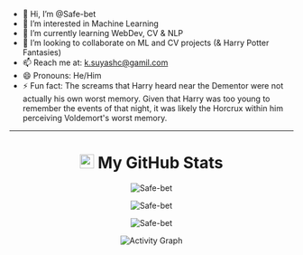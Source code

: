 - 👋 Hi, I’m @Safe-bet  
- 👀 I’m interested in Machine Learning  
- 🌱 I’m currently learning WebDev, CV & NLP  
- 💞️ I’m looking to collaborate on ML and CV projects (& Harry Potter Fantasies)  
- 📫 Reach me at: k.suyashc@gamil.com  
- 😄 Pronouns: He/Him  
- ⚡ Fun fact: The screams that Harry heard near the Dementor were not actually his own worst memory. Given that Harry was too young to remember the events of that night, it was likely the Horcrux within him perceiving Voldemort's worst memory.

---

<h1 align="center">
<img src='https://media1.giphy.com/media/du3J3cXyzhj75IOgvA/giphy.gif?cid=ecf05e47x2g034i9pzwtzzsd3xgg2w9nr94t4tflbbgo3008&rid=giphy.gif' width='25' />
My GitHub Stats
</h1>

<div align="center">

<!-- GitHub Stats -->
<span><img src="https://github-readme-stats-sigma-five.vercel.app/api?username=Safe-bet&show_icons=true&locale=en" alt="Safe-bet" /></span>

<!-- Top Languages -->
<span><img src="https://github-readme-stats-sigma-five.vercel.app/api/top-langs?username=Safe-bet&show_icons=true&locale=en&layout=compact" alt="Safe-bet"/></span>

<!-- Contribution Streak -->
<span><img src="https://github-readme-streak-stats.herokuapp.com/?user=Safe-bet&bg_color=1e1e2e&text_color=cdd6f4" alt="Safe-bet" /></span>

<!-- Activity Radar Chart -->
<span><img src="https://github-profile-summary-cards.vercel.app/api/cards/productive-time?username=Safe-bet&theme=github_dark" alt="Activity Graph" /></span>

</div>

<!---
Safe-bet/Safe-bet is a ✨ special ✨ repository because its `README.md` (this file) appears on your GitHub profile.
You can click the Preview link to take a look at your changes.
--->
